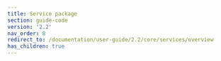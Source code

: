 ```yaml
---
title: Service package
section: guide-code
version: '2.2'
nav_order: 8
redirect_to: /documentation/user-guide/2.2/core/services/overview
has_children: true
---
```

